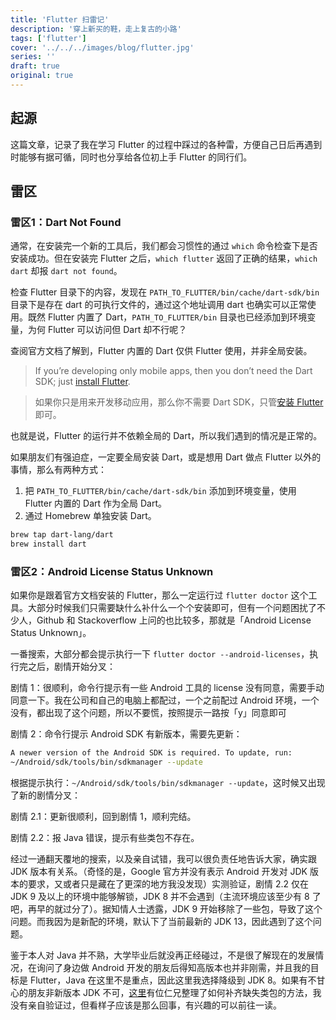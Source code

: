 ```yaml
---
title: 'Flutter 扫雷记'
description: '穿上新买的鞋，走上复古的小路'
tags: ['flutter']
cover: '../../../images/blog/flutter.jpg'
series: ''
draft: true
original: true
---
```

## 起源

这篇文章，记录了我在学习 Flutter 的过程中踩过的各种雷，方便自己日后再遇到时能够有据可循，同时也分享给各位初上手 Flutter 的同行们。

## 雷区

### 雷区1：Dart Not Found

通常，在安装完一个新的工具后，我们都会习惯性的通过 `which` 命令检查下是否安装成功。但在安装完 Flutter 之后，`which flutter` 返回了正确的结果，`which dart` 却报 `dart not found`。

检查 Flutter 目录下的内容，发现在 `PATH_TO_FLUTTER/bin/cache/dart-sdk/bin` 目录下是存在 dart 的可执行文件的，通过这个地址调用 dart 也确实可以正常使用。既然 Flutter 内置了 Dart，`PATH_TO_FLUTTER/bin` 目录也已经添加到环境变量，为何 Flutter 可以访问但 Dart 却不行呢？

查阅官方文档了解到，Flutter 内置的 Dart 仅供 Flutter 使用，并非全局安装。

> If you’re developing only mobile apps, then you don’t need the Dart SDK; just [install Flutter](https://flutter.dev/docs/get-started/install).

> 如果你只是用来开发移动应用，那么你不需要 Dart SDK，只管[安装 Flutter](https://flutter.dev/docs/get-started/install) 即可。

也就是说，Flutter 的运行并不依赖全局的 Dart，所以我们遇到的情况是正常的。

如果朋友们有强迫症，一定要全局安装 Dart，或是想用 Dart 做点 Flutter 以外的事情，那么有两种方式：

1. 把 `PATH_TO_FLUTTER/bin/cache/dart-sdk/bin` 添加到环境变量，使用 Flutter 内置的 Dart 作为全局 Dart。
2. 通过 Homebrew 单独安装 Dart。
```bash
brew tap dart-lang/dart
brew install dart
```

### 雷区2：Android License Status Unknown

如果你是跟着官方文档安装的 Flutter，那么一定运行过 `flutter doctor` 这个工具。大部分时候我们只需要缺什么补什么一个个安装即可，但有一个问题困扰了不少人，Github 和 Stackoverflow 上问的也比较多，那就是「Android License Status Unknown」。

一番搜索，大部分都会提示执行一下 `flutter doctor --android-licenses`，执行完之后，剧情开始分叉：

剧情 1：很顺利，命令行提示有一些 Android 工具的 license 没有同意，需要手动同意一下。我在公司和自己的电脑上都配过，一个之前配过 Android 环境，一个没有，都出现了这个问题，所以不要慌，按照提示一路按「y」同意即可

剧情 2：命令行提示 Android SDK 有新版本，需要先更新：

```bash
A newer version of the Android SDK is required. To update, run:
~/Android/sdk/tools/bin/sdkmanager --update
```

根据提示执行：`~/Android/sdk/tools/bin/sdkmanager --update`，这时候又出现了新的剧情分叉：

剧情 2.1：更新很顺利，回到剧情 1，顺利完结。

剧情 2.2：报 Java 错误，提示有些类包不存在。

经过一通翻天覆地的搜索，以及亲自试错，我可以很负责任地告诉大家，确实跟 JDK 版本有关系。（奇怪的是，Google 官方并没有表示 Android 开发对 JDK 版本的要求，又或者只是藏在了更深的地方我没发现）实测验证，剧情 2.2 仅在 JDK 9 及以上的环境中能够解锁，JDK 8 并不会遇到（主流环境应该至少有 8 了吧，再早的就过分了）。据知情人士透露，JDK 9 开始移除了一些包，导致了这个问题。而我因为是新配的环境，默认下了当前最新的 JDK 13，因此遇到了这个问题。

鉴于本人对 Java 并不熟，大学毕业后就没再正经碰过，不是很了解现在的发展情况，在询问了身边做 Android 开发的朋友后得知高版本也并非刚需，并且我的目标是 Flutter，Java 在这里不是重点，因此这里我选择降级到 JDK 8。如果有不甘心的朋友非新版本 JDK 不可，[这里](https://www.wandouip.com/t5i325108/)有位仁兄整理了如何补齐缺失类包的方法，我没有亲自验证过，但看样子应该是那么回事，有兴趣的可以前往一读。
